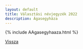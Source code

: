 ```yaml
---
layout: default
title: Választási névjegyzék 2022
description: Ágasegyháza
---
```


{% include AAgasegyhaaza.html %}

[Vissza](./)